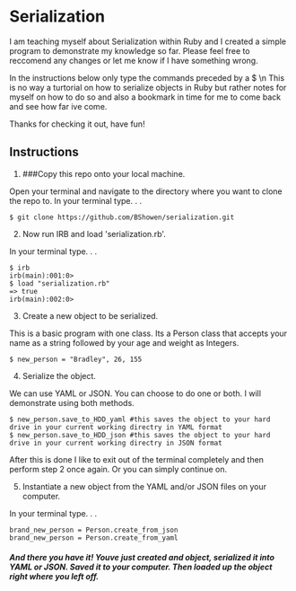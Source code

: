 # Serialization

I am teaching myself about Serialization within Ruby and I created a simple program to demonstrate my knowledge so far. Please feel free to reccomend any changes or let me know if I have something wrong. 


In the instructions below only type the commands preceded by a $ \n
This is no way a turtorial on how to serialize objects in Ruby but rather notes for myself on how to do so and also a bookmark in time for me to come back and see how far ive come. 

Thanks for checking it out, have fun! 

## Instructions
1. ###Copy this repo onto your local machine. 

Open your terminal and navigate to the directory where you want to clone the repo to.
In your terminal type. . .
```
$ git clone https://github.com/BShowen/serialization.git
```

2. Now run IRB and load 'serialization.rb'. 

In your terminal type. . .
```
$ irb 
irb(main):001:0>
$ load "serialization.rb"
=> true
irb(main):002:0>
```

3. Create a new object to be serialized. 

This is a basic program with one class. Its a Person class that accepts your name as a string followed by your age and weight as Integers. 
```
$ new_person = "Bradley", 26, 155
```
4. Serialize the object. 

We can use YAML or JSON. You can choose to do one or both. I will demonstrate using both methods. 
```
$ new_person.save_to_HDD_yaml #this saves the object to your hard drive in your current working directry in YAML format
$ new_person.save_to_HDD_json #this saves the object to your hard drive in your current working directry in JSON format
```
After this is done I like to exit out of the terminal completely and then perform step 2 once again. Or you can simply continue on. 

5. Instantiate a new object from the YAML and/or JSON files on your computer. 

In your terminal type. . .
```
brand_new_person = Person.create_from_json
brand_new_person = Person.create_from_yaml
```

##### And there you have it! Youve just created and object, serialized it into YAML or JSON. Saved it to your computer. Then loaded up the object right where you left off. 